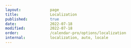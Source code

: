 ```yaml
---
layout:             page
title:              Localization
published:          true
date:               2022-07-18
modified:           2022-07-18
order:              /calendar-pro/options/localization
internal:           localization, auto, locale
---
```

